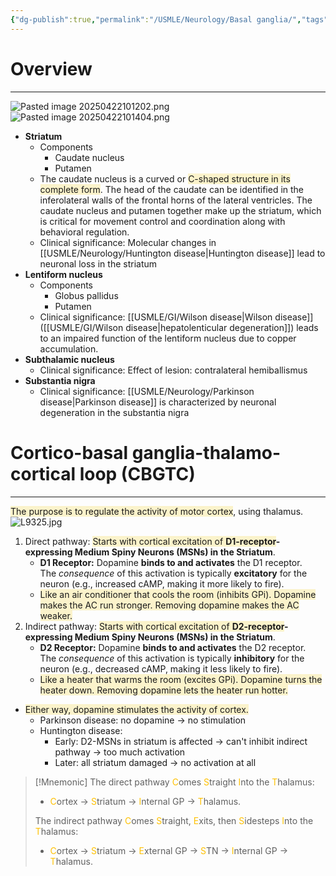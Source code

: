 ```yaml
---
{"dg-publish":true,"permalink":"/USMLE/Neurology/Basal ganglia/","tags":["t2"]}
---
```


# Overview
---
![Pasted image 20250422101202.png](/img/user/appendix/Pasted%20image%2020250422101202.png)![Pasted image 20250422101404.png](/img/user/appendix/Pasted%20image%2020250422101404.png)
- **Striatum**
	- Components
	    - Caudate nucleus
	    - Putamen
	- The caudate nucleus is a curved or <span style="background:rgba(240, 200, 0, 0.2)">C-shaped structure in its complete form</span>.  The head of the caudate can be identified in the inferolateral walls of the frontal horns of the lateral ventricles.  The caudate nucleus and putamen together make up the striatum, which is critical for movement control and coordination along with behavioral regulation.
	- Clinical significance: Molecular changes in [[USMLE/Neurology/Huntington disease\|Huntington disease]] lead to neuronal loss in the striatum
- **Lentiform nucleus**
	- Components
	    - Globus pallidus
	    - Putamen
	- Clinical significance: [[USMLE/GI/Wilson disease\|Wilson disease]] ([[USMLE/GI/Wilson disease\|hepatolenticular degeneration]]) leads to an impaired function of the lentiform nucleus due to copper accumulation.
- **Subthalamic nucleus**
    - Clinical significance: Effect of lesion: contralateral hemiballismus
- **Substantia nigra**
    - Clinical significance: [[USMLE/Neurology/Parkinson disease\|Parkinson disease]] is characterized by neuronal degeneration in the substantia nigra
# Cortico-basal ganglia-thalamo-cortical loop (CBGTC)
---
<span style="background:rgba(240, 200, 0, 0.2)">The purpose is to regulate the activity of motor cortex</span>, using thalamus.
![L9325.jpg](/img/user/appendix/L9325.jpg)
<style> .container {font-family: sans-serif; text-align: center;} .button-wrapper button {z-index: 1;height: 40px; width: 100px; margin: 10px;padding: 5px;} .excalidraw .App-menu_top .buttonList { display: flex;} .excalidraw-wrapper { height: 800px; margin: 50px; position: relative;} :root[dir="ltr"] .excalidraw .layer-ui__wrapper .zen-mode-transition.App-menu_bottom--transition-left {transform: none;} </style><script src="https://cdn.jsdelivr.net/npm/react@17/umd/react.production.min.js"></script><script src="https://cdn.jsdelivr.net/npm/react-dom@17/umd/react-dom.production.min.js"></script><script type="text/javascript" src="https://cdn.jsdelivr.net/npm/@excalidraw/excalidraw@0/dist/excalidraw.production.min.js"></script><div id="Drawing_2025-03-24_0933.38.excalidraw.md1"></div><script>(function(){const InitialData={"type":"excalidraw","version":2,"source":"https://github.com/zsviczian/obsidian-excalidraw-plugin/releases/tag/2.8.3","elements":[{"id":"mJGt_D1yI26vXLDuoorW2","type":"image","x":-583.9512136660371,"y":-512.2811111696053,"width":790.8461976632924,"height":832.2135372333723,"angle":0,"strokeColor":"transparent","backgroundColor":"transparent","fillStyle":"solid","strokeWidth":2,"strokeStyle":"solid","roughness":1,"opacity":100,"groupIds":[],"frameId":null,"index":"a0","roundness":null,"seed":557567486,"version":169,"versionNonce":1290700030,"isDeleted":false,"boundElements":[],"updated":1742781453457,"link":null,"locked":false,"status":"pending","fileId":"a60f1366e5b98c6d18dc96557cbc6d71423b447b","scale":[1,1],"crop":null},{"id":"xDep4QO5","type":"text","x":-13.57420782361703,"y":165.17954695828809,"width":371.7456755626973,"height":61.44076505355758,"angle":0,"strokeColor":"#1e1e1e","backgroundColor":"transparent","fillStyle":"solid","strokeWidth":2,"strokeStyle":"solid","roughness":1,"opacity":100,"groupIds":[],"frameId":null,"index":"a1","roundness":null,"seed":2143308066,"version":240,"versionNonce":17904958,"isDeleted":false,"boundElements":[],"updated":1742781453457,"link":null,"locked":false,"text":"Parkinson disease","rawText":"Parkinson disease","fontSize":45.51167781745005,"fontFamily":6,"textAlign":"left","verticalAlign":"top","containerId":null,"originalText":"Parkinson disease","autoResize":true,"lineHeight":1.35},{"type":"line","version":262,"versionNonce":905174398,"isDeleted":false,"id":"RMs_8zk2qr6SeRTc_V3PM","fillStyle":"solid","strokeWidth":2,"strokeStyle":"solid","roughness":1,"opacity":100,"angle":0,"x":-42.5923652165194,"y":207.3134362565391,"strokeColor":"#e03131","backgroundColor":"black","width":22.971111440965874,"height":22.918331627187303,"seed":73364862,"groupIds":["KwbaqIljk96hKvM1M8I6F"],"strokeSharpness":"sharp","boundElements":[],"updated":1742781453457,"link":null,"locked":false,"startBinding":null,"endBinding":null,"lastCommittedPoint":null,"startArrowhead":null,"endArrowhead":null,"points":[[0,0],[22.971111440965874,-22.918331627187303]],"index":"a4","frameId":null,"roundness":null},{"type":"line","version":352,"versionNonce":1087864254,"isDeleted":false,"id":"Vdul_ZBwgrrbhci5mkW82","fillStyle":"solid","strokeWidth":2,"strokeStyle":"solid","roughness":1,"opacity":100,"angle":0,"x":-19.621253775553214,"y":207.31343625653898,"strokeColor":"#e03131","backgroundColor":"black","width":22.971111440965874,"height":22.918331627187303,"seed":1846547902,"groupIds":["KwbaqIljk96hKvM1M8I6F"],"strokeSharpness":"sharp","boundElements":[],"updated":1742781453457,"link":null,"locked":false,"startBinding":null,"endBinding":null,"lastCommittedPoint":null,"startArrowhead":null,"endArrowhead":null,"points":[[0,0],[-22.971111440965874,-22.918331627187303]],"index":"a5","frameId":null,"roundness":null},{"id":"vdsS9wy9","type":"text","x":70.48832771643794,"y":-138.9490630746866,"width":403.96790218709674,"height":61.44076505355758,"angle":0,"strokeColor":"#1e1e1e","backgroundColor":"transparent","fillStyle":"solid","strokeWidth":2,"strokeStyle":"solid","roughness":1,"opacity":100,"groupIds":[],"frameId":null,"index":"a6","roundness":null,"seed":1892816866,"version":347,"versionNonce":652023294,"isDeleted":false,"boundElements":[{"id":"mfYkku3d3SeG5gWA_XSyQ","type":"arrow"},{"id":"Is_AY09JzpKRl5BihdCez","type":"arrow"}],"updated":1742781453457,"link":null,"locked":false,"text":"Huntington disease","rawText":"Huntington disease","fontSize":45.51167781745005,"fontFamily":6,"textAlign":"left","verticalAlign":"top","containerId":null,"originalText":"Huntington disease","autoResize":true,"lineHeight":1.35},{"type":"line","version":337,"versionNonce":1361292990,"isDeleted":false,"id":"ECPTbNFTIZ4OVPEPQ0uOr","fillStyle":"solid","strokeWidth":2,"strokeStyle":"solid","roughness":1,"opacity":100,"angle":0,"x":43.52039213257939,"y":-96.81517377643553,"strokeColor":"#e03131","backgroundColor":"black","width":22.971111440965874,"height":22.918331627187303,"seed":1186006306,"groupIds":["lPOgJEX_tHkHzKdYcFgO6"],"strokeSharpness":"sharp","boundElements":[],"updated":1742781453457,"link":null,"locked":false,"startBinding":null,"endBinding":null,"lastCommittedPoint":null,"startArrowhead":null,"endArrowhead":null,"points":[[0,0],[22.971111440965874,-22.918331627187303]],"index":"a7","frameId":null,"roundness":null},{"type":"line","version":427,"versionNonce":544941822,"isDeleted":false,"id":"wReLUnfstUNJfBCoyxWla","fillStyle":"solid","strokeWidth":2,"strokeStyle":"solid","roughness":1,"opacity":100,"angle":0,"x":66.49150357354563,"y":-96.81517377643564,"strokeColor":"#e03131","backgroundColor":"black","width":22.971111440965874,"height":22.918331627187303,"seed":643305698,"groupIds":["lPOgJEX_tHkHzKdYcFgO6"],"strokeSharpness":"sharp","boundElements":[],"updated":1742781453457,"link":null,"locked":false,"startBinding":null,"endBinding":null,"lastCommittedPoint":null,"startArrowhead":null,"endArrowhead":null,"points":[[0,0],[-22.971111440965874,-22.918331627187303]],"index":"a8","frameId":null,"roundness":null},{"id":"mfYkku3d3SeG5gWA_XSyQ","type":"arrow","x":37.03869743199084,"y":0.11522806825075804,"width":125.06864026360219,"height":62.87605852794732,"angle":0,"strokeColor":"#1e1e1e","backgroundColor":"transparent","fillStyle":"solid","strokeWidth":2,"strokeStyle":"solid","roughness":1,"opacity":100,"groupIds":[],"frameId":null,"index":"a9","roundness":{"type":2},"seed":362918910,"version":407,"versionNonce":637357794,"isDeleted":false,"boundElements":[],"updated":1742781454011,"link":null,"locked":false,"points":[[0,0],[125.06864026360219,-62.87605852794732]],"lastCommittedPoint":null,"startBinding":null,"endBinding":{"elementId":"vdsS9wy9","focus":0.07572856302489409,"gap":14.747467561432444,"fixedPoint":null},"startArrowhead":null,"endArrowhead":"arrow","elbowed":false},{"id":"Is_AY09JzpKRl5BihdCez","type":"arrow","x":-101.01516761383448,"y":-119.48591070876176,"width":164.01317514832095,"height":55.373819981498755,"angle":0,"strokeColor":"#1e1e1e","backgroundColor":"transparent","fillStyle":"solid","strokeWidth":2,"strokeStyle":"solid","roughness":1,"opacity":100,"groupIds":[],"frameId":null,"index":"aB","roundness":{"type":2},"seed":1906699106,"version":597,"versionNonce":1895113378,"isDeleted":false,"boundElements":[],"updated":1742781454011,"link":null,"locked":false,"points":[[0,0],[75.90942060369976,-55.373819981498755],[164.01317514832095,-25.70929062684351]],"lastCommittedPoint":null,"startBinding":null,"endBinding":{"elementId":"vdsS9wy9","focus":-0.33995755897226243,"gap":7.490320181951432,"fixedPoint":null},"startArrowhead":null,"endArrowhead":"arrow","elbowed":false},{"id":"wieNkZlH","type":"text","x":-192.89375561835254,"y":-113.73495108125996,"width":98.60425360282511,"height":35.109008602032894,"angle":0,"strokeColor":"#1e1e1e","backgroundColor":"transparent","fillStyle":"solid","strokeWidth":2,"strokeStyle":"solid","roughness":1,"opacity":100,"groupIds":[],"frameId":null,"index":"aC","roundness":null,"seed":1067130338,"version":204,"versionNonce":357523390,"isDeleted":false,"boundElements":[],"updated":1742781453457,"link":null,"locked":false,"text":"Caudate","rawText":"Caudate","fontSize":26.006673038542885,"fontFamily":6,"textAlign":"left","verticalAlign":"top","containerId":null,"originalText":"Caudate","autoResize":true,"lineHeight":1.35}],"appState":{"theme":"light","viewBackgroundColor":"#ffffff","currentItemStrokeColor":"#1e1e1e","currentItemBackgroundColor":"transparent","currentItemFillStyle":"solid","currentItemStrokeWidth":2,"currentItemStrokeStyle":"solid","currentItemRoughness":1,"currentItemOpacity":100,"currentItemFontFamily":6,"currentItemFontSize":16,"currentItemTextAlign":"left","currentItemStartArrowhead":null,"currentItemEndArrowhead":"arrow","currentItemArrowType":"round","scrollX":754.1325431490637,"scrollY":629.0397663991779,"zoom":{"value":1},"currentItemRoundness":"round","gridSize":20,"gridStep":5,"gridModeEnabled":false,"gridColor":{"Bold":"rgba(217, 217, 217, 0.5)","Regular":"rgba(230, 230, 230, 0.5)"},"currentStrokeOptions":null,"frameRendering":{"enabled":true,"clip":true,"name":true,"outline":true},"objectsSnapModeEnabled":false,"activeTool":{"type":"selection","customType":null,"locked":false,"lastActiveTool":null}},"files":{}};InitialData.scrollToContent=true;App=()=>{const e=React.useRef(null),t=React.useRef(null),[n,i]=React.useState({width:void 0,height:void 0});return React.useEffect(()=>{i({width:t.current.getBoundingClientRect().width,height:t.current.getBoundingClientRect().height});const e=()=>{i({width:t.current.getBoundingClientRect().width,height:t.current.getBoundingClientRect().height})};return window.addEventListener("resize",e),()=>window.removeEventListener("resize",e)},[t]),React.createElement(React.Fragment,null,React.createElement("div",{className:"excalidraw-wrapper",ref:t},React.createElement(ExcalidrawLib.Excalidraw,{ref:e,width:n.width,height:n.height,initialData:InitialData,viewModeEnabled:!0,zenModeEnabled:!0,gridModeEnabled:!1})))},excalidrawWrapper=document.getElementById("Drawing_2025-03-24_0933.38.excalidraw.md1");ReactDOM.render(React.createElement(App),excalidrawWrapper);})();</script>

1. Direct pathway: <span style="background:rgba(240, 200, 0, 0.2)">Starts with cortical excitation of **D1-receptor</span>-expressing Medium Spiny Neurons (MSNs) in the Striatum**.
	- **D1 Receptor:** Dopamine **binds to and activates** the D1 receptor. The _consequence_ of this activation is typically **excitatory** for the neuron (e.g., increased cAMP, making it more likely to fire).
	- <span style="background:rgba(240, 200, 0, 0.2)">Like an air conditioner that cools the room (inhibits GPi). Dopamine makes the AC run stronger. Removing dopamine makes the AC weaker.</span>
2. Indirect pathway: <span style="background:rgba(240, 200, 0, 0.2)">Starts with cortical excitation of **D2-receptor</span>-expressing Medium Spiny Neurons (MSNs) in the Striatum**.
	- **D2 Receptor:** Dopamine **binds to and activates** the D2 receptor. The _consequence_ of this activation is typically **inhibitory** for the neuron (e.g., decreased cAMP, making it less likely to fire).
	- <span style="background:rgba(240, 200, 0, 0.2)">Like a heater that warms the room (excites GPi). Dopamine turns the heater down. Removing dopamine lets the heater run hotter.</span>
- <span style="background:rgba(240, 200, 0, 0.2)">Either way, dopamine stimulates the activity of cortex.</span>
	- Parkinson disease: no dopamine → no stimulation
	- Huntington disease:
		- Early: D2-MSNs in striatum is affected → can't inhibit indirect pathway → too much activation
		- Later: all striatum damaged → no activation at all

>[!Mnemonic] 
>The direct pathway <font color="#ffc000">C</font>omes <font color="#ffc000">S</font>traight <font color="#ffc000">I</font>nto the <font color="#ffc000">T</font>halamus:
>- <font color="#ffc000">C</font>ortex → <font color="#ffc000">S</font>triatum → <font color="#ffc000">I</font>nternal GP → <font color="#ffc000">T</font>halamus.
>
>The indirect pathway <font color="#ffc000">C</font>omes <font color="#ffc000">S</font>traight, <font color="#ffc000">E</font>xits, then <font color="#ffc000">S</font>idesteps <font color="#ffc000">I</font>nto the <font color="#ffc000">T</font>halamus:
>- <font color="#ffc000">C</font>ortex → <font color="#ffc000">S</font>triatum → <font color="#ffc000">E</font>xternal GP → <font color="#ffc000">S</font>TN → <font color="#ffc000">I</font>nternal GP → <font color="#ffc000">T</font>halamus.
